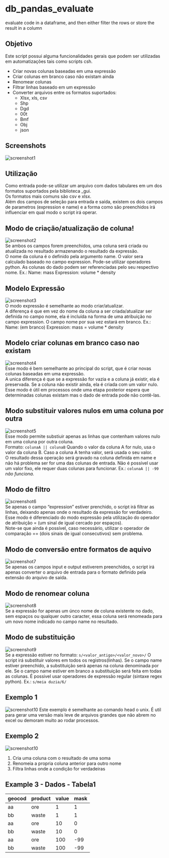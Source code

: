 # db_pandas_evaluate
evaluate code in a dataframe, and then either filter the rows or store the result in a column
## Objetivo
Este script possui alguma funcionalidades gerais que podem ser utilizadas em automatizações tais como scripts csh.
 - Criar novas colunas baseadas em uma expressão
 - Criar colunas em branco caso não existam ainda
 - Renomear colunas
 - Filtrar linhas baseado em um expressão
 - Converter arquivos entre os formatos suportados:
   * Xlsx, xls, csv
   * Shp
   * Dgd
   * 00t
   * Bmf
   * Obj
   * json
  
## Screenshots
![screenshot1](./assets/screenshot1.png?raw=true)  
## Utilização
Como entrada pode-se utilizar um arquivo com dados tabulares em um dos formatos suportados pela biblioteca _gui.  
Os formatos mais comuns são csv e xlsx.  
Além dos campos de seleção para entrada e saída, existem os dois campos de parametros (expression e name) e a forma como são preenchidos irá influenciar em qual modo o script irá operar.
## Modo de criação/atualização de coluna!
![screenshot2](./assets/screenshot2.png?raw=true)  
Se ambos os campos forem preenchidos, uma coluna será criada ou atualizada no resultado armazenando o resultado da expressão.  
O nome da coluna é o definido pela argumento name. O valor sera calculado baseado no campo expression. Pode-se utilizar operadores python. As colunas do dado podem ser referenciadas pelo seu respectivo nome. Ex.:
Name: mass
Expression: volume * density
## Modelo Expressão
![screenshot3](./assets/screenshot3.png?raw=true)  
O modo expressão é semelhante ao modo criar/atualizar.  
A diferença é que em vez do nome da coluna a ser criada/atualizar ser definida no campo nome, ela é incluída na forma de uma atribuição no campo expression. O campo nome por sua vez estará em branco. Ex.:
Name: (em branco)
Expression: mass = volume *  density
## Modelo criar colunas em branco caso nao existam
![screenshot4](./assets/screenshot4.png?raw=true)  
Esse modo é bem semelhante ao principal do script, que é criar novas colunas baseadas em uma expressão.  
A unica diferença é que se a expressão for vazia e a coluna já existir, ela é preservada. Se a coluna não existir ainda, ela é criada com um valor nulo.  
Esse modo é útil em processos onde uma etapa posterior espera que determinadas colunas existam mas o dado de entrada pode não contê-las.
## Modo substituir valores nulos em uma coluna por outra
![screenshot5](./assets/screenshot5.png?raw=true)  
Esse modo permite substiuir apenas as linhas que contenham valores nulo em uma coluna por outra coluna.  
Formato:
`colunaA || colunaB`
Quando o valor da coluna A for nulo, usa o valor da coluna B. Caso a coluna A tenha valor, será usada o seu valor.  
O resultado dessa operação será gravado na coluna definida em name e não há problema ser for uma das colunas de entrada.
Não é possível usar um valor fixo, ele requer duas colunas para funcionar. Ex.: `colunaA || -99` *não funciona.*
## Modo de filtro
![screenshot6](./assets/screenshot6.png?raw=true)  
Se apenas o campo “expression” estiver prenchido, o script irá filtrar as linhas, deixando apenas onde o resultado da expressão for verdadeiro.  
Esse modo é diferenciado do modo expressão pela utilização do operador de atribuição = (um sinal de igual cercado por espaços).  
Note-se que ainda é possível, caso necessário, utilizar o operador de comparação == (dois sinais de igual consecutivos) sem problema.  
## Modo de conversão entre formatos de aquivo
![screenshot7](./assets/screenshot7.png?raw=true)  
Se apenas os campos input e output estiverem preenchidos, o script irá apenas converter o arquivo de entrada para o formato definido pela extensão do arquivo de saída.
## Modo de renomear coluna
![screenshot8](./assets/screenshot8.png?raw=true)  
Se a expressão for apenas um únco nome de coluna existente no dado, sem espaços ou qualquer outro caracter, essa coluna será renomeada para um novo nome indicado no campo name no resultado.
## Modo de substituição
![screenshot9](./assets/screenshot9.png?raw=true)  
Se a expressão estiver no formato:
`s/<valor_antigo>/<valor_novo>/`
O script irá substituir valores em todos os registros(linhas). Se o campo name estiver preenchido, a substituição será apenas na coluna denominada por ele. Se o campo name estiver em branco a substituição será feita em todas as colunas. É possivel usar operadores de expressão regular (sintaxe regex python).
Ex.:
`s/meia duzia/6/`
## Exemplo 1
![screenshot10](./assets/screenshot10.png?raw=true)
Este exemplo é semelhante ao comando head o unix.
É util para gerar uma versão mais leve de arquivos grandes que não abrem no excel ou demoram muito ao rodar processos.
## Exemplo 2
![screenshot10](./assets/screenshot11.png?raw=true)
 1. Cria uma coluna com o resultado de uma soma
 2. Renomeia a propria coluna anterior para outro nome
 3. Filtra linhas onde a condição for verdadeiras
## Example 3 - Dados - Tabela1
geocod	| product	| value	| mask
---|---|---|---
aa|ore|1|1
bb|waste|1|1
aa|ore|10|0
bb|waste|10|0
aa|ore|100|-99
bb|waste|100|-99


